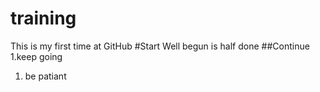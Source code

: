 # training
This is my first time at GitHub
#Start
Well begun is half done
##Continue
1.keep going 
1. be patiant 
